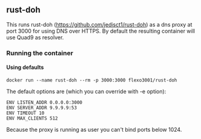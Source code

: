 ## rust-doh

This runs rust-doh (https://github.com/jedisct1/rust-doh) as a dns proxy at port 3000 for using DNS over HTTPS. By default the resulting container will use Quad9 as resolver.

### Running the container
#### Using defaults
```docker run --name rust-doh --rm -p 3000:3000 flexo3001/rust-doh```

The default options are (which you can override with -e option):

```
ENV LISTEN_ADDR 0.0.0.0:3000
ENV SERVER_ADDR 9.9.9.9:53
ENV TIMEOUT 10
ENV MAX_CLIENTS 512
```

Because the proxy is running as user you can't bind ports below 1024.
